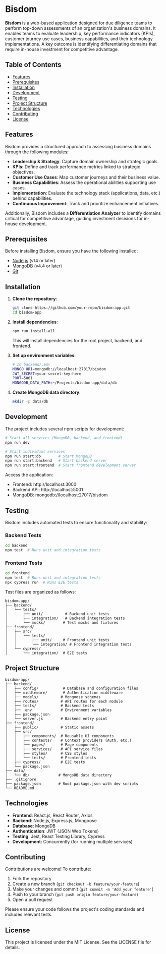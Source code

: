 # Bisdom

**Bisdom** is a web-based application designed for due diligence teams to perform top-down assessments of an organization's business domains. It enables teams to evaluate leadership, key performance indicators (KPIs), customer journey use cases, business capabilities, and their technology implementations. A key outcome is identifying differentiating domains that require in-house investment for competitive advantage.

## Table of Contents

- [Features](#features)
- [Prerequisites](#prerequisites)
- [Installation](#installation)
- [Development](#development)
- [Testing](#testing)
- [Project Structure](#project-structure)
- [Technologies](#technologies)
- [Contributing](#contributing)
- [License](#license)

## Features

Bisdom provides a structured approach to assessing business domains through the following modules:

- **Leadership & Strategy**: Capture domain ownership and strategic goals.
- **KPIs**: Define and track performance metrics linked to strategic objectives.
- **Customer Use Cases**: Map customer journeys and their business value.
- **Business Capabilities**: Assess the operational abilities supporting use cases.
- **Implementation**: Evaluate the technology stack (applications, data, etc.) behind capabilities.
- **Continuous Improvement**: Track and prioritize enhancement initiatives.

Additionally, Bisdom includes a **Differentiation Analyzer** to identify domains critical for competitive advantage, guiding investment decisions for in-house development.

## Prerequisites

Before installing Bisdom, ensure you have the following installed:

- [Node.js](https://nodejs.org/) (v14 or later)
- [MongoDB](https://www.mongodb.com/) (v4.4 or later)
- [Git](https://git-scm.com/)

## Installation

1. **Clone the repository**:
   ```bash
   git clone https://github.com/your-repo/bisdom-app.git
   cd bisdom-app
   ```

2. **Install dependencies**:
   ```bash
   npm run install-all
   ```
   This will install dependencies for the root project, backend, and frontend.

3. **Set up environment variables**:
   ```bash
   # In backend/.env
   MONGO_URI=mongodb://localhost:27017/bisdom
   JWT_SECRET=your-secret-key-here
   PORT=5001
   MONGODB_DATA_PATH=~/Projects/bisdom-app/data/db
   ```

4. **Create MongoDB data directory**:
   ```bash
   mkdir -p data/db
   ```

## Development

The project includes several npm scripts for development:

```bash
# Start all services (MongoDB, backend, and frontend)
npm run dev

# Start individual services
npm run start:db        # Start MongoDB
npm run start:backend   # Start backend server
npm run start:frontend  # Start frontend development server
```

Access the application:
- Frontend: http://localhost:3000
- Backend API: http://localhost:5001
- MongoDB: mongodb://localhost:27017/bisdom

## Testing

Bisdom includes automated tests to ensure functionality and stability:

### Backend Tests
```bash
cd backend
npm test  # Runs unit and integration tests
```

### Frontend Tests
```bash
cd frontend
npm test  # Runs unit and integration tests
npx cypress run  # Runs E2E tests
```

Test files are organized as follows:
```
bisdom-app/
├── backend/
│   └── tests/
│       ├── unit/          # Backend unit tests
│       ├── integration/   # Backend integration tests
│       └── mocks/        # Test mocks and fixtures
├── frontend/
│   ├── src/
│   │   └── tests/
│   │       ├── unit/     # Frontend unit tests
│   │       └── integration/ # Frontend integration tests
│   └── cypress/
│       └── integration/  # E2E tests
```

## Project Structure

```
bisdom-app/
├── backend/
│   ├── config/           # Database and configuration files
│   ├── middleware/       # Authentication middleware
│   ├── models/          # Mongoose schemas
│   ├── routes/          # API routes for each module
│   ├── tests/           # Backend tests
│   ├── .env             # Environment variables
│   ├── package.json
│   └── server.js        # Backend entry point
├── frontend/
│   ├── public/          # Static assets
│   ├── src/
│   │   ├── components/  # Reusable UI components
│   │   ├── contexts/    # Context providers (Auth, etc.)
│   │   ├── pages/       # Page components
│   │   ├── services/    # API service files
│   │   ├── styles/      # CSS styles
│   │   └── tests/       # Frontend tests
│   ├── cypress/         # E2E tests
│   └── package.json
├── data/
│   └── db/             # MongoDB data directory
├── .gitignore
├── package.json        # Root package.json with dev scripts
└── README.md
```

## Technologies

- **Frontend**: React.js, React Router, Axios
- **Backend**: Node.js, Express.js, Mongoose
- **Database**: MongoDB
- **Authentication**: JWT (JSON Web Tokens)
- **Testing**: Jest, React Testing Library, Cypress
- **Development**: Concurrently (for running multiple services)

## Contributing

Contributions are welcome! To contribute:

1. Fork the repository
2. Create a new branch (`git checkout -b feature/your-feature`)
3. Make your changes and commit (`git commit -m 'Add your feature'`)
4. Push to your branch (`git push origin feature/your-feature`)
5. Open a pull request

Please ensure your code follows the project's coding standards and includes relevant tests.

## License

This project is licensed under the MIT License. See the LICENSE file for details.